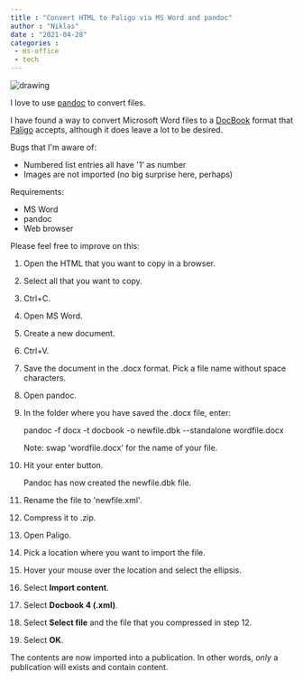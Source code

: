 ```yaml
---
title : "Convert HTML to Paligo via MS Word and pandoc"
author : "Niklas"
date : "2021-04-28"
categories : 
 - ms-office
 - tech
---
```


![drawing](https://niklasblog.com/wp-content/Share-ideas.png)

I love to use [pandoc](https://pandoc.org/) to convert files.

I have found a way to convert Microsoft Word files to a [DocBook](https://docbook.org/) format that [Paligo](https://paligo.net/) accepts, although it does leave a lot to be desired.

Bugs that I'm aware of:

- Numbered list entries all have '1' as number
- Images are not imported (no big surprise here, perhaps)

Requirements:

- MS Word
- pandoc
- Web browser

Please feel free to improve on this:

1. Open the HTML that you want to copy in a browser.
2. Select all that you want to copy.
3. Ctrl+C.
4. Open MS Word.
5. Create a new document.
6. Ctrl+V.
7. Save the document in the .docx format. Pick a file name without space characters.
8. Open pandoc.
9. In the folder where you have saved the .docx file, enter:  
      
    pandoc -f docx -t docbook -o newfile.dbk --standalone wordfile.docx  
      
    Note: swap 'wordfile.docx' for the name of your file.
10. Hit your enter button.  
      
    Pandoc has now created the newfile.dbk file.
11. Rename the file to 'newfile.xml'.
12. Compress it to .zip.
13. Open Paligo.
14. Pick a location where you want to import the file.
15. Hover your mouse over the location and select the ellipsis.
16. Select **Import content**.
17. Select **Docbook 4 (.xml)**.
18. Select **Select file** and the file that you compressed in step 12.
19. Select **OK**.

The contents are now imported into a publication. In other words, _only_ a publication will exists and contain content.
